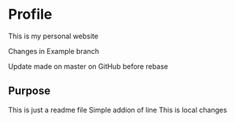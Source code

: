 # Profile

This is my personal website

Changes in Example branch

Update made on master on GitHub before rebase

## Purpose

This is just a readme file
Simple addion of line
This is local changes

